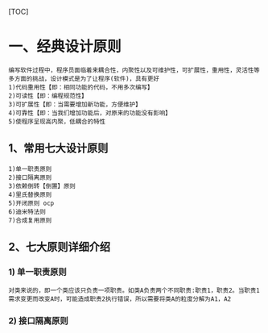 
[TOC]

# 一、经典设计原则

```
编写软件过程中，程序员面临着来耦合性，内聚性以及可维护性，可扩展性，重用性，灵活性等多方面的挑战，设计模式是为了让程序(软件)，具有更好
1)代码重用性【即：相同功能的代码，不用多次编写】
2)可读性【即：编程规范性】
3)可扩展性【即：当需要增加新功能，方便维护】
4)可靠性【即：当我们增加功能后，对原来的功能没有影响】
5)使程序呈现高内聚，低耦合的特性
```



## 1、常用七大设计原则

```
1)单一职责原则
2)接口隔离原则
3)依赖倒转【倒置】原则
4)里氏替换原则
5)开闭原则 ocp
6)迪米特法则
7)合成复用原则
```



## 2、七大原则详细介绍

### 1) 单一职责原则

```
对类来说的，即一个类应该只负责一项职责。如类A负责两个不同职责:职责1，职责2。当职责1需求变更而改变A时，可能造成职责2执行错误，所以需要将类A的粒度分解为A1，A2
```









### 2) 接口隔离原则















